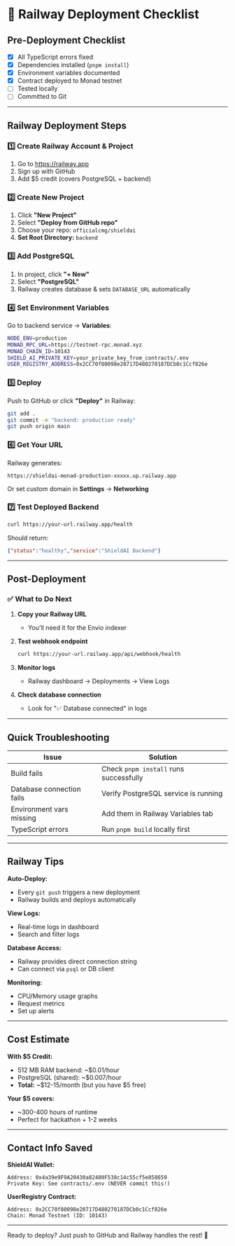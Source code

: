# 🚀 Railway Deployment Checklist

## Pre-Deployment Checklist

- [x] All TypeScript errors fixed
- [x] Dependencies installed (`pnpm install`)
- [x] Environment variables documented
- [x] Contract deployed to Monad testnet
- [ ] Tested locally
- [ ] Committed to Git

---

## Railway Deployment Steps

### 1️⃣ Create Railway Account & Project

1. Go to https://railway.app
2. Sign up with GitHub
3. Add $5 credit (covers PostgreSQL + backend)

### 2️⃣ Create New Project

1. Click **"New Project"**
2. Select **"Deploy from GitHub repo"**
3. Choose your repo: `officialcmg/shieldai`
4. **Set Root Directory:** `backend`

### 3️⃣ Add PostgreSQL

1. In project, click **"+ New"**
2. Select **"PostgreSQL"**
3. Railway creates database & sets `DATABASE_URL` automatically

### 4️⃣ Set Environment Variables

Go to backend service → **Variables**:

```bash
NODE_ENV=production
MONAD_RPC_URL=https://testnet-rpc.monad.xyz
MONAD_CHAIN_ID=10143
SHIELD_AI_PRIVATE_KEY=your_private_key_from_contracts/.env
USER_REGISTRY_ADDRESS=0x2CC70f80098e20717D480270187DCb0c1Ccf826e
```

### 5️⃣ Deploy

Push to GitHub or click **"Deploy"** in Railway:

```bash
git add .
git commit -m "backend: production ready"
git push origin main
```

### 6️⃣ Get Your URL

Railway generates:
```
https://shieldai-monad-production-xxxxx.up.railway.app
```

Or set custom domain in **Settings** → **Networking**

### 7️⃣ Test Deployed Backend

```bash
curl https://your-url.railway.app/health
```

Should return:
```json
{"status":"healthy","service":"ShieldAI Backend"}
```

---

## Post-Deployment

### ✅ What to Do Next

1. **Copy your Railway URL**
   - You'll need it for the Envio indexer

2. **Test webhook endpoint**
   ```bash
   curl https://your-url.railway.app/api/webhook/health
   ```

3. **Monitor logs**
   - Railway dashboard → Deployments → View Logs

4. **Check database connection**
   - Look for "✅ Database connected" in logs

---

## Quick Troubleshooting

| Issue | Solution |
|-------|----------|
| Build fails | Check `pnpm install` runs successfully |
| Database connection fails | Verify PostgreSQL service is running |
| Environment vars missing | Add them in Railway Variables tab |
| TypeScript errors | Run `pnpm build` locally first |

---

## Railway Tips

**Auto-Deploy:**
- Every `git push` triggers a new deployment
- Railway builds and deploys automatically

**View Logs:**
- Real-time logs in dashboard
- Search and filter logs

**Database Access:**
- Railway provides direct connection string
- Can connect via `psql` or DB client

**Monitoring:**
- CPU/Memory usage graphs
- Request metrics
- Set up alerts

---

## Cost Estimate

**With $5 Credit:**
- 512 MB RAM backend: ~$0.01/hour
- PostgreSQL (shared): ~$0.007/hour
- **Total:** ~$12-15/month (but you have $5 free)

**Your $5 covers:**
- ~300-400 hours of runtime
- Perfect for hackathon + 1-2 weeks

---

## Contact Info Saved

**ShieldAI Wallet:**
```
Address: 0x4a39e9F9A20430a82480F538c14c55cf5e858659
Private Key: See contracts/.env (NEVER commit this!)
```

**UserRegistry Contract:**
```
Address: 0x2CC70f80098e20717D480270187DCb0c1Ccf826e
Chain: Monad Testnet (ID: 10143)
```

---

Ready to deploy? Just push to GitHub and Railway handles the rest! 🚀
